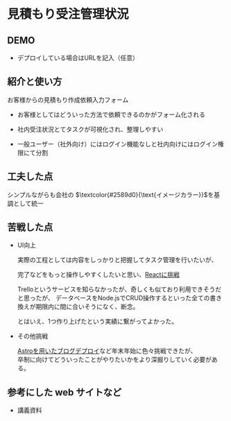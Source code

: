 # 見積もり受注管理状況

## DEMO

  - デプロイしている場合はURLを記入（任意）

## 紹介と使い方

   お客様からの見積もり作成依頼入力フォーム

  * お客様としてはどういった方法で依頼できるのかがフォーム化される

  * 社内受注状況とてタスクが可視化され、整理しやすい

  * 一般ユーザー（社外向け）にはログイン機能なしと社内向けにはログイン権限にて分割

## 工夫した点

  シンプルながらも会社の $\textcolor{#2589d0}{\text{イメージカラー}}$を基調として統一

## 苦戦した点

  - UI向上

    実際の工程としては内容をしっかりと把握してタスク管理を行いたいが、

    完了などをもっと操作しやすくしたいと思い、[Reactに挑戦](https://github.com/ksk-461/darganddrop-tutorial-yt)

    Trelloというサービスを知らなかったが、奇しくも似ており利用できそうだと思ったが、
    データベースをNode.jsでCRUD操作するといった全ての書き換えが期限内に間に合いそうになく、断念。

    とはいえ、1つ作り上げたという実績に繋がってよかった。

  - その他挑戦

    [Astroを用いたブログデプロイ](https://main--papaya-unicorn-96836e.netlify.app/)など年末年始に色々挑戦できたが、<br>
    卒制に向けてどういったことがやりたいかをより深掘りしていく必要がある。

## 参考にした web サイトなど

  - 講義資料